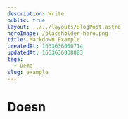 ```yaml
---
description: Write
public: true
layout: ../../layouts/BlogPost.astro
heroImage: /placeholder-hero.png
title: Markdown Example
createdAt: 1663636000714
updatedAt: 1663636038883
tags:
  - Demo
slug: example
---
```


# Doesn
